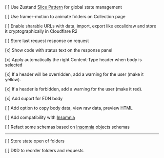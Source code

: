 [ ] Use Zustand [Slice Pattern](https://docs.pmnd.rs/zustand/guides/slices-pattern) for global state management

[ ] Use framer-motion to animate folders on Collection page

[ ] Enable sharable URLs with data, import, export like excalidraw and store it cryptographically in Cloudflare R2

[ ] Store last request response on request

[x] Show code with status text on the response panel

[x] Apply automatically the right Content-Type header when body is selected

[x] If a header will be overridden, add a warning for the user (make it yellow).

[x] If a header is forbidden, add a warning for the user (make it red).

[x] Add suport for EDN body

[ ] Add option to copy body data, view raw data, preview HTML

[ ] Add compatibility with [Insomnia](https://github.com/Kong/insomnia)

[ ] Refact some schemas based on [Insomnia](https://github.com/Kong/insomnia) objects schemas

----

[ ] Store state open of folders

[ ] D&D to reorder folders and requests